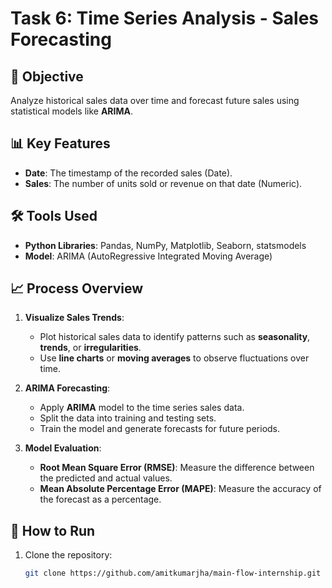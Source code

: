 # Task 6: Time Series Analysis - Sales Forecasting

## 🎯 Objective
Analyze historical sales data over time and forecast future sales using statistical models like **ARIMA**.

## 📊 Key Features
- **Date**: The timestamp of the recorded sales (Date).
- **Sales**: The number of units sold or revenue on that date (Numeric).

## 🛠️ Tools Used
- **Python Libraries**: Pandas, NumPy, Matplotlib, Seaborn, statsmodels
- **Model**: ARIMA (AutoRegressive Integrated Moving Average)

## 📈 Process Overview
1. **Visualize Sales Trends**:
   - Plot historical sales data to identify patterns such as **seasonality**, **trends**, or **irregularities**.
   - Use **line charts** or **moving averages** to observe fluctuations over time.
   
2. **ARIMA Forecasting**:
   - Apply **ARIMA** model to the time series sales data.
   - Split the data into training and testing sets.
   - Train the model and generate forecasts for future periods.

3. **Model Evaluation**:
   - **Root Mean Square Error (RMSE)**: Measure the difference between the predicted and actual values.
   - **Mean Absolute Percentage Error (MAPE)**: Measure the accuracy of the forecast as a percentage.

## 🚀 How to Run
1. Clone the repository:
   ```bash
   git clone https://github.com/amitkumarjha/main-flow-internship.git
